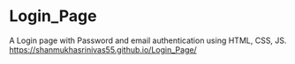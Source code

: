 # Login_Page
A Login page with Password and email authentication using HTML, CSS, JS.
https://shanmukhasrinivas55.github.io/Login_Page/
